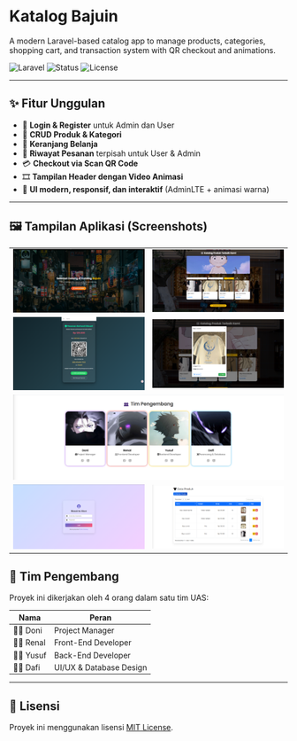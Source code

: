 #  Katalog Bajuin

A modern Laravel-based catalog app to manage products, categories, shopping cart, and transaction system with QR checkout and animations.

![Laravel](https://img.shields.io/badge/Laravel-10-red)
![Status](https://img.shields.io/badge/Status-Development-blue)
![License](https://img.shields.io/badge/license-MIT-green)

---

## ✨ Fitur Unggulan

- 🔐 **Login & Register** untuk Admin dan User
- 🧥 **CRUD Produk & Kategori**
- 🛒 **Keranjang Belanja**
- 📜 **Riwayat Pesanan** terpisah untuk User & Admin
- 💳 **Checkout via Scan QR Code**
- 🎞️ **Tampilan Header dengan Video Animasi**
- 🎨 **UI modern, responsif, dan interaktif** (AdminLTE + animasi warna)

---

## 🖼️ Tampilan Aplikasi (Screenshots)

<table>
  <tr>
    <td><img src="screenshots/home1.png" width="400"></td>
    <td><img src="screenshots/home2.png" width="400"></td>
  </tr>
  <tr>
    <td><img src="screenshots/home3.png" width="400"></td>
    <td><img src="screenshots/home4.png" width="400"></td>
  </tr>
  <tr>
    <td colspan="2"><img src="screenshots/home5.png" width="800"></td>
  </tr>
  <tr>
    <td><img src="screenshots/home6.png" width="400"></td>
    <td><img src="screenshots/home7.png" width="400"></td>
  </tr>
</table>

## 👥 Tim Pengembang

Proyek ini dikerjakan oleh 4 orang dalam satu tim UAS:

| Nama   | Peran               |
|--------|---------------------|
| 👨‍💻 Doni   | Project Manager       |
| 👨‍💻 Renal  | Front-End Developer   |
| 👨‍💻 Yusuf  | Back-End Developer    |
| 👨‍💻 Dafi   | UI/UX & Database Design |

---

## 📜 Lisensi

Proyek ini menggunakan lisensi [MIT License](LICENSE).

